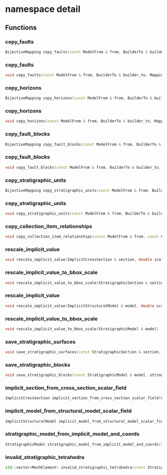 # namespace detail

## Functions

### copy_faults

```cpp
BijectiveMapping copy_faults(const ModelFrom & from, BuilderTo & builder_to)
```

### copy_faults

```cpp
void copy_faults(const ModelFrom & from, BuilderTo & builder_to, Mapping & mapping)
```

### copy_horizons

```cpp
BijectiveMapping copy_horizons(const ModelFrom & from, BuilderTo & builder_to)
```

### copy_horizons

```cpp
void copy_horizons(const ModelFrom & from, BuilderTo & builder_to, Mapping & mapping)
```

### copy_fault_blocks

```cpp
BijectiveMapping copy_fault_blocks(const ModelFrom & from, BuilderTo & builder_to)
```

### copy_fault_blocks

```cpp
void copy_fault_blocks(const ModelFrom & from, BuilderTo & builder_to, Mapping & mapping)
```

### copy_stratigraphic_units

```cpp
BijectiveMapping copy_stratigraphic_units(const ModelFrom & from, BuilderTo & builder_to)
```

### copy_stratigraphic_units

```cpp
void copy_stratigraphic_units(const ModelFrom & from, BuilderTo & builder_to, Mapping & mapping)
```

### copy_collection_item_relationships

```cpp
void copy_collection_item_relationships(const ModelFrom & from, const CollectionRangeFrom & collection_range_from, const Mapping & collection_mapping, const Mapping & item_mapping, BuilderTo & builder_to)
```

### rescale_implicit_value

```cpp
void rescale_implicit_value(ImplicitCrossSection & section, double scaling_factor)
```

### rescale_implicit_value_to_bbox_scale

```cpp
void rescale_implicit_value_to_bbox_scale(StratigraphicSection & section)
```

### rescale_implicit_value

```cpp
void rescale_implicit_value(ImplicitStructuralModel & model, double scaling_factor)
```

### rescale_implicit_value_to_bbox_scale

```cpp
void rescale_implicit_value_to_bbox_scale(StratigraphicModel & model)
```

### save_stratigraphic_surfaces

```cpp
void save_stratigraphic_surfaces(const StratigraphicSection & section, string_view prefix)
```

### save_stratigraphic_blocks

```cpp
void save_stratigraphic_blocks(const StratigraphicModel & model, string_view prefix)
```

### implicit_section_from_cross_section_scalar_field

```cpp
ImplicitCrossSection implicit_section_from_cross_section_scalar_field(CrossSection && section, string_view scalar_attribute_name)
```

### implicit_model_from_structural_model_scalar_field

```cpp
ImplicitStructuralModel implicit_model_from_structural_model_scalar_field(StructuralModel && model, string_view scalar_attribute_name)
```

### stratigraphic_model_from_implicit_model_and_coords

```cpp
StratigraphicModel stratigraphic_model_from_implicit_model_and_coords(ImplicitStructuralModel && implicit_model, local_index_t implicit_axis)
```

### invalid_stratigraphic_tetrahedra

```cpp
std::vector<MeshElement> invalid_stratigraphic_tetrahedra(const StratigraphicModel & model)
```
